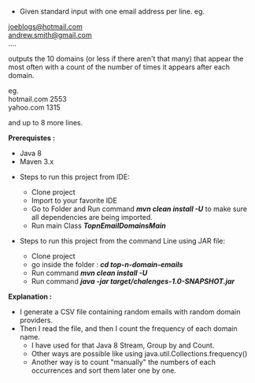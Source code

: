 - Given standard input with one email address per line. 
eg. 

joeblogs@hotmail.com    
andrew.smith@gmail.com     
....    

 outputs the 10 domains (or less if there aren't that many) that appear the most often with a count of the number of times it appears after each domain. 

eg.     
hotmail.com 2553     
yahoo.com 1315     

and up to 8 more lines.  

 
 
 
 **Prerequistes :** 
 
 - Java 8
 - Maven 3.x
 
 * Steps to run this project from IDE: 
    - Clone project
    - Import to your favorite IDE
    - Go to Folder and Run command ***mvn clean install -U*** to make sure all dependencies are being imported.
    - Run main Class ***TopnEmailDomainsMain***
 
 * Steps to run this project from the command Line using JAR file: 
    
    - Clone project
    - go inside the folder : ***cd top-n-domain-emails***
    - Run command ***mvn clean install -U***
    - Run command ***java -jar target/chalenges-1.0-SNAPSHOT.jar*** 
    
 **Explanation :**
  
  - I generate a CSV file containing random emails with random domain providers.
  - Then I read the file, and then I count the frequency of each domain name.   
     - I have used for that Java 8 Stream, Group by and Count.    
     - Other ways are possible like using java.util.Collections.frequency()   
     - Another way is to count "manually" the numbers of each occurrences and sort them later one by one.   
    

